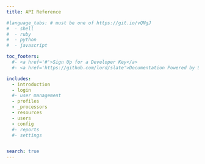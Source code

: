 ```yaml
---
title: API Reference

#language_tabs: # must be one of https://git.io/vQNgJ
#  - shell
#  - ruby
#  - python
#  - javascript

toc_footers:
  #- <a href='#'>Sign Up for a Developer Key</a>
  #- <a href='https://github.com/lord/slate'>Documentation Powered by Slate</a>

includes:
  - introduction
  - login
  #- user management
  - profiles
  - _processors
  - resources
  - users
  - config
  #- reports
  #- settings


search: true
---
```

